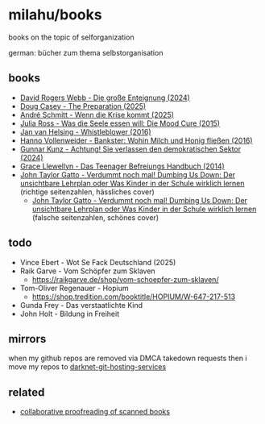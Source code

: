 # milahu/books

books on the topic of selforganization

german: bücher zum thema selbstorganisation



## books

- [David Rogers Webb - Die große Enteignung (2024)](https://github.com/milahu/enteignung)
- [Doug Casey - The Preparation (2025)](https://github.com/milahu/the-preparation-by-doug-casey-2025)
- [André Schmitt - Wenn die Krise kommt (2025)](https://github.com/milahu/andre-schmitt-wenn-die-krise-kommt-2025)
- [Julia Ross - Was die Seele essen will: Die Mood Cure (2015)](https://github.com/milahu/julia-ross-die-mood-cure)
- [Jan van Helsing - Whistleblower (2016)](https://github.com/milahu/jan-van-helsing-whistleblower)
- [Hanno Vollenweider - Bankster: Wohin Milch und Honig fließen (2016)](https://github.com/milahu/hanno-vollenweider-bankster-2016)
- [Gunnar Kunz - Achtung! Sie verlassen den demokratischen Sektor (2024)](https://github.com/milahu/gunnar-kunz-sie-verlassen-den-demokratischen-sektor-2024)
- [Grace Llewellyn - Das Teenager Befreiungs Handbuch (2014)](https://github.com/milahu/teenager-befreiungs-handbuch-von-grace-llewellyn-2014)
- [John Taylor Gatto - Verdummt noch mal! Dumbing Us Down: Der unsichtbare Lehrplan oder Was Kinder in der Schule wirklich lernen](https://annas-archive.org/md5/8dd4b2c7e6198aabb600847fcbef3aac) (richtige seitenzahlen, hässliches cover)
  - [John Taylor Gatto - Verdummt noch mal! Dumbing Us Down: Der unsichtbare Lehrplan oder Was Kinder in der Schule wirklich lernen](https://annas-archive.org/md5/2c0a18ca93b935c3af59105196311214) (falsche seitenzahlen, schönes cover)



## todo

- Vince Ebert - Wot Se Fack Deutschland (2025)
- Raik Garve - Vom Schöpfer zum Sklaven
  - https://raikgarve.de/shop/vom-schoepfer-zum-sklaven/
- Tom-Oliver Regenauer - Hopium
  - https://shop.tredition.com/booktitle/HOPIUM/W-647-217-513
- Gunda Frey - Das verstaatlichte Kind
- John Holt - Bildung in Freiheit



## mirrors

when my github repos are removed via DMCA takedown requests
then i move my repos to [darknet-git-hosting-services](https://github.com/milahu/darknet-git-hosting-services)



## related

- [collaborative proofreading of scanned books](https://www.reddit.com/r/Annas_Archive/comments/1n36rw2/collaborative_proofreading_of_scanned_books/)
